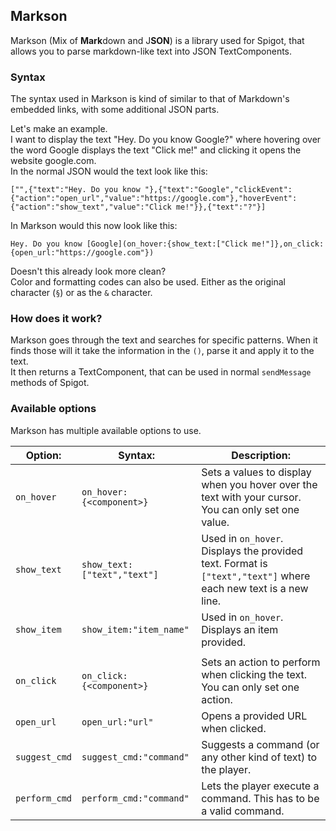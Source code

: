 ## Markson
Markson (Mix of **Mark**down and J**SON**) is a library used for Spigot, that allows you to parse markdown-like text into JSON TextComponents.

### Syntax
The syntax used in Markson is kind of similar to that of Markdown's embedded links, with some additional JSON parts.

Let's make an example.  
I want to display the text "Hey. Do you know Google?" where hovering over the word Google displays the text "Click me!" and clicking it opens the website google.com.  
In the normal JSON would the text look like this:  
```
["",{"text":"Hey. Do you know "},{"text":"Google","clickEvent":{"action":"open_url","value":"https://google.com"},"hoverEvent":{"action":"show_text","value":"Click me!"}},{"text":"?"}]
```

In Markson would this now look like this:  
```
Hey. Do you know [Google](on_hover:{show_text:["Click me!"]},on_click:{open_url:"https://google.com"})
```

Doesn't this already look more clean?  
Color and formatting codes can also be used. Either as the original character (`§`) or as the `&` character.

### How does it work?
Markson goes through the text and searches for specific patterns. When it finds those will it take the information in the `()`, parse it and apply it to the text.  
It then returns a TextComponent, that can be used in normal `sendMessage` methods of Spigot.

### Available options
Markson has multiple available options to use.

| Option:       | Syntax:                     | Description:                                                                                                   |
| ------------- | --------------------------- | -------------------------------------------------------------------------------------------------------------- |
| `on_hover`    | `on_hover:{<component>}`    | Sets a values to display when you hover over the text with your cursor. You can only set one value.            |
| `show_text`   | `show_text:["text","text"]` | Used in `on_hover`. Displays the provided text. Format is `["text","text"]` where each new text is a new line. |
| `show_item`   | `show_item:"item_name"`     | Used in `on_hover`. Displays an item provided.                                                                 |
|               |                             |                                                                                                                |
| `on_click`    | `on_click:{<component>}`    | Sets an action to perform when clicking the text. You can only set one action.                                 |
| `open_url`    | `open_url:"url"`            | Opens a provided URL when clicked.                                                                             |
| `suggest_cmd` | `suggest_cmd:"command"`     | Suggests a command (or any other kind of text) to the player.                                                  |
| `perform_cmd` | `perform_cmd:"command"`     | Lets the player execute a command. This has to be a valid command.                                             |